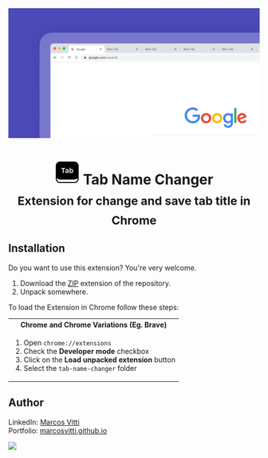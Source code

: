 <div align='center'>
    <img src="assets/banner.jpg" />
</div>

<h1 align='center'>
    <img src="assets/icon-dark.png" /> Tab Name Changer <br><sub>Extension for change and save tab title in Chrome</sub>
</h1>

## Installation

Do you want to use this extension? You're very welcome.

1.  Download the [ZIP](https://github.com/marcosvitti/tab-name-changer/extension/tab-name-changer.zip) extension of the repository.
2.  Unpack somewhere.

To load the Extension in Chrome follow these steps:

<table>
    <tr>
        <th>Chrome and Chrome Variations (Eg. Brave)</th>
    </tr>
    <tr>
        <td>
            <ol>
                <li>Open <code>chrome://extensions</code>
                <li>Check the <strong>Developer mode</strong> checkbox
                <li>Click on the <strong>Load unpacked extension</strong> button
                <li>Select the <code>tab-name-changer</code> folder
            </ol>
        </td>
    </tr>
</table>

## Author

LinkedIn: [Marcos Vitti](https://www.linkedin.com/in/marcos-vitti-31529a17a/)<br>
Portfolio: [marcosvitti.github.io](https://marcosvitti.github.io/)<br>

<a href="https://github.com/marcosvitti" ><img src="https://github.com/marcosvitti.png?size=200" height="100" /></a>

